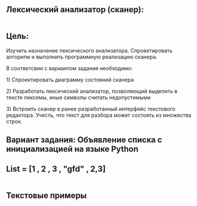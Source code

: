 <!DOCTYPE html>
<html lang="ru">
<head>
    <meta charset="UTF-8">
    <meta name="viewport" content="width=device-width, initial-scale=1.0">
</head>
<body>
    <h2>Лексический анализатор (сканер):</h2>
    <img src="https://github.com/bruhspirit/coursework/assets/160126744/c24d0b59-ca46-4141-8299-217bc3ec960c" alt="">
    <h2>Цель:</h2>
    <p>Изучить назначение лексического анализатора. Спроектировать алгоритм и выполнить программную реализацию сканера.</p>
    <p>В соответсвии с вариантом задания необходимо:</p>
    <p>1) Спроектировать диаграмму состояний сканера</p>
    <p>2) Разработать лексический анализатор, позволяющий выделить в тексте лексемы, иные символы считать недопустимыми</p>
    <p>3) Встроить сканер в ранее разработанный интерфейс текстового редактора. Учесть, что текст для разбора может состоять из множества строк.</p>
    <h2>Вариант задания: Объявление списка с инициализацией на языке Python</h2>
    <h2>List = [1 , 2 , 3 , "gfd" , 2,3]</h2>  
    <img src="https://github.com/bruhspirit/coursework/assets/160126744/0aeedc28-8b90-4fb5-89c6-0cb7f150f2ec" alt=""> 
    <h2>Текстовые примеры</h2>  
    <img src="https://github.com/bruhspirit/coursework/assets/160126744/7de6a84c-03fc-4086-8f8d-5b0236a27039" alt=""> 
    <img src="https://github.com/bruhspirit/coursework/assets/160126744/db14f733-339b-489e-945e-6dfb71961fbc" alt=""> 
    <img src="https://github.com/bruhspirit/coursework/assets/160126744/94f54fde-032f-47d1-a847-c2799949abf1" alt=""> 
</html>

